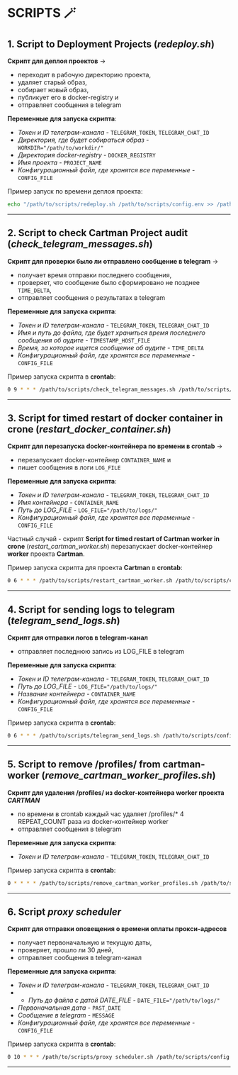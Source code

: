 # SCRIPTS 🪄

## 1. **Script to Deployment Projects** (_redeploy.sh_)

**Скрипт для деплоя проектов** ->
- переходит в рабочую директорию проекта, 
- удаляет старый образ,
- собирает новый образ, 
- публикует его в docker-registry и 
- отправляет сообщения в telegram

**Переменные для запуска скрипта**:
- _Токен и ID телеграм-канала_ - `TELEGRAM_TOKEN`, `TELEGRAM_CHAT_ID`
- _Директория, где будет собираться образ_ - `WORKDIR="/path/to/workdir/"`
- _Директория docker-registry_ - `DOCKER_REGISTRY`
- _Имя проекта_ - `PROJECT_NAME`
- _Конфигурационный файл, где хранятся все переменные_ - `CONFIG_FILE`

Пример запуск по времени деплоя проекта:
```bash
echo "/path/to/scripts/redeploy.sh /path/to/scripts/config.env >> /path/to/scripts/cartman_log.log 2>&1" | at 18:26 2025-03-24
```

---
## 2. **Script to check Cartman Project audit** (_check_telegram_messages.sh_)

**Скрипт для проверки было ли отправлено сообщение в telegram** ->
- получает время отправки последнего сообщения,
- проверяет, что сообщение было сформировано не позднее `TIME_DELTA`,
- отправляет сообщения о результатах в telegram

**Переменные для запуска скрипта**:
- _Токен и ID телеграм-канала_ - `TELEGRAM_TOKEN`, `TELEGRAM_CHAT_ID`
- _Имя и путь до файла, где будет храниться время последнего сообщения об аудите_ - `TIMESTAMP_HOST_FILE`
- _Время, за которое ищется сообщение об аудите_ - `TIME_DELTA`
- _Конфигурационный файл, где хранятся все переменные_ - `CONFIG_FILE`

Пример запуска скрипта в **crontab**:
```bash
0 9 * * * /path/to/scripts/check_telegram_messages.sh /path/to/scripts/config.env >> /path/to/scripts/check_telegram_messages.log 2>&1
```

---
## 3. **Script for timed restart of docker container in crone** (_restart_docker_container.sh_)

**Скрипт для перезапуска docker-контейнера по времени в crontab** ->
- перезапускает docker-контейнер `CONTAINER_NAME` и
- пишет сообщения в логи `LOG_FILE`

**Переменные для запуска скрипта**:
- _Токен и ID телеграм-канала_ - `TELEGRAM_TOKEN`, `TELEGRAM_CHAT_ID`
- _Имя контейнера_ - `CONTAINER_NAME`
- _Путь до LOG_FILE_ - `LOG_FILE="/path/to/logs/"`
- _Конфигурационный файл, где хранятся все переменные_ - `CONFIG_FILE`

Частный случай - скрипт **Script for timed restart of Cartman worker in crone** (_restart_cartman_worker.sh_) 
перезапускает docker-контейнер **worker** проекта **Cartman**.

Пример запуска скрипта для проекта **Cartman** в **crontab**:
```bash
0 6 * * * /path/to/scripts/restart_cartman_worker.sh /path/to/scripts/config.env >> /path/to/scripts/restart_cartman_worker.log 2>&1
```

---
## 4. **Script for sending logs to telegram** (_telegram_send_logs.sh_)

**Скрипт для отправки логов в telegram-канал**
- отправляет последнюю запись из LOG_FILE в telegram

**Переменные для запуска скрипта**:
- _Токен и ID телеграм-канала_ - `TELEGRAM_TOKEN`, `TELEGRAM_CHAT_ID`
- _Путь до LOG_FILE_ - `LOG_FILE="/path/to/logs/"`
- _Название контейнера_ - `CONTAINER_NAME`
- _Конфигурационный файл, где хранятся все переменные_ - `CONFIG_FILE`

Пример запуска скрипта в **crontab**:
```bash
0 6 * * * /path/to/scripts/telegram_send_logs.sh /path/to/scripts/config.env >> /path/to/scripts/telegram_send_logs.log 2>&1
```

---
## 5. **Script to remove /profiles/ from cartman-worker** (_remove_cartman_worker_profiles.sh_)
**Скрипт для удаления /profiles/ из docker-контейнера worker проекта _CARTMAN_**
- по времени в crontab каждый час удаляет /profiles/* 4 REPEAT_COUNT раза из docker-контейнер worker
- отправляет сообщения в telegram

**Переменные для запуска скрипта**:
- _Токен и ID телеграм-канала_ - `TELEGRAM_TOKEN`, `TELEGRAM_CHAT_ID`

Пример запуска скрипта в **crontab**:
```bash
0 * * * * /path/to/scripts/remove_cartman_worker_profiles.sh /path/to/scripts/config.env >> /path/to/scripts/remove_cartman_worker_profiles.log 2>&1
```

---
## 6. **Script _proxy scheduler_**

**Скрипт для отправки оповещения о времени оплаты прокси-адресов**
- получает первоначальную и текущую даты,
- проверяет, прошло ли 30 дней,
- отправляет сообщения в telegram-канал

**Переменные для запуска скрипта**:
- _Токен и ID телеграм-канала_ - `TELEGRAM_TOKEN`, `TELEGRAM_CHAT_ID`
- - _Путь до файла с датой DATE_FILE_ - `DATE_FILE="/path/to/logs/"`
- _Первоначальная дата_ - `PAST_DATE`
- _Сообщение в telegram_ - `MESSAGE`
- _Конфигурационный файл, где хранятся все переменные_ - `CONFIG_FILE`

Пример запуска скрипта в **crontab**:
```bash
0 10 * * * /path/to/scripts/proxy scheduler.sh /path/to/scripts/config.env >> /path/to/scripts/proxy scheduler.log 2>&1
```

---
